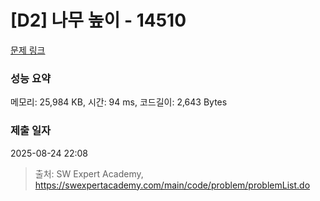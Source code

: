 # [D2] 나무 높이 - 14510 

[문제 링크](https://swexpertacademy.com/main/code/problem/problemDetail.do?contestProbId=AYFofW8qpXYDFAR4) 

### 성능 요약

메모리: 25,984 KB, 시간: 94 ms, 코드길이: 2,643 Bytes

### 제출 일자

2025-08-24 22:08



> 출처: SW Expert Academy, https://swexpertacademy.com/main/code/problem/problemList.do